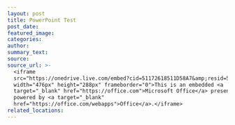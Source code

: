 ```yaml
---
layout: post
title: PowerPoint Test
post_date:
featured_image:
categories:
author:
summary_text:
source:
source_url: >-
  <iframe
  src="https://onedrive.live.com/embed?cid=51172618511D58A7&amp;resid=51172618511D58A7%2110831&amp;authkey=AAtiiN8pqiSFcQk&amp;em=2&amp;wdAr=1.7777777777777777&amp;wdEaaCheck=0"
  width="476px" height="288px" frameborder="0">This is an embedded <a
  target="_blank" href="https://office.com">Microsoft Office</a> presentation,
  powered by <a target="_blank"
  href="https://office.com/webapps">Office</a>.</iframe>
related_locations:
---
```

